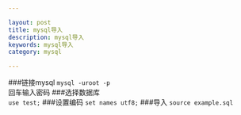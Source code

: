 ```yaml
---

layout: post
title: mysql导入
description: mysql导入
keywords: mysql导入
category: mysql

---
```


###链接mysql
`mysql -uroot -p`   
回车输入密码
###选择数据库  
`use test;`
###设置编码
`set names utf8;` 
###导入
`source example.sql`








